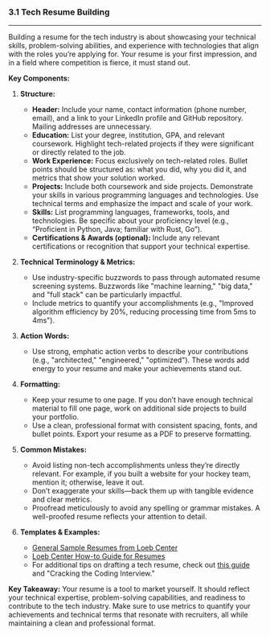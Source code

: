 ### 3.1 Tech Resume Building

---

Building a resume for the tech industry is about showcasing your technical skills, problem-solving abilities, and experience with technologies that align with the roles you’re applying for. Your resume is your first impression, and in a field where competition is fierce, it must stand out.

**Key Components:**

1. **Structure:**
   - **Header:** Include your name, contact information (phone number, email), and a link to your LinkedIn profile and GitHub repository. Mailing addresses are unnecessary.
   - **Education:** List your degree, institution, GPA, and relevant coursework. Highlight tech-related projects if they were significant or directly related to the job.
   - **Work Experience:** Focus exclusively on tech-related roles. Bullet points should be structured as: what you did, why you did it, and metrics that show your solution worked.
   - **Projects:** Include both coursework and side projects. Demonstrate your skills in various programming languages and technologies. Use technical terms and emphasize the impact and scale of your work.
   - **Skills:** List programming languages, frameworks, tools, and technologies. Be specific about your proficiency level (e.g., “Proficient in Python, Java; familiar with Rust, Go”).
   - **Certifications & Awards (optional):** Include any relevant certifications or recognition that support your technical expertise.

2. **Technical Terminology & Metrics:**
   - Use industry-specific buzzwords to pass through automated resume screening systems. Buzzwords like "machine learning," "big data," and "full stack" can be particularly impactful.
   - Include metrics to quantify your accomplishments (e.g., "Improved algorithm efficiency by 20%, reducing processing time from 5ms to 4ms").

3. **Action Words:**
   - Use strong, emphatic action verbs to describe your contributions (e.g., "architected," "engineered," "optimized"). These words add energy to your resume and make your achievements stand out.

4. **Formatting:**
   - Keep your resume to one page. If you don’t have enough technical material to fill one page, work on additional side projects to build your portfolio.
   - Use a clean, professional format with consistent spacing, fonts, and bullet points. Export your resume as a PDF to preserve formatting.

5. **Common Mistakes:**
   - Avoid listing non-tech accomplishments unless they’re directly relevant. For example, if you built a website for your hockey team, mention it; otherwise, leave it out.
   - Don’t exaggerate your skills—back them up with tangible evidence and clear metrics.
   - Proofread meticulously to avoid any spelling or grammar mistakes. A well-proofed resume reflects your attention to detail.

6. **Templates & Examples:**
   - [General Sample Resumes from Loeb Center](https://careers.amherst.edu/resources/sample-resumes/)
   - [Loeb Center How-to Guide for Resumes](https://careers.amherst.edu/resources/resume-how-to-guide/)
   - For additional tips on drafting a tech resume, check out [this guide](https://medium.freecodecamp.org/how-to-write-a-great-resume-for-software-engineers-75d514dd8322) and "Cracking the Coding Interview."

**Key Takeaway:**
Your resume is a tool to market yourself. It should reflect your technical expertise, problem-solving capabilities, and readiness to contribute to the tech industry. Make sure to use metrics to quantify your achievements and technical terms that resonate with recruiters, all while maintaining a clean and professional format.